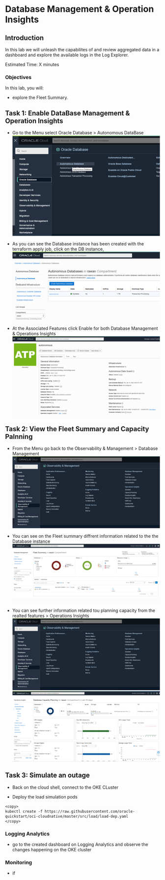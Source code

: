 # Database Management & Operation Insights

## Introduction

In this lab we will unleash the capabilites of  and review aggregated data in a dashboard and explore the available logs in the Log Explorer. 

Estimated Time: X minutes

### Objectives

In this lab, you will:
- explore the Fleet Summary.


## Task 1: Enable DataBase Management & Operation Insights
- Go to the Menu select Oracle Database > Autonomous DataBase
  ![](images/menu.png)

- As you can see the Database instance has been created with the terraform apply job, click on the DB instance,
  ![](images/dbserviceenable.png)

- At the Associated Features click Enable for both Database Management & Operations Insights
![](images/clickenable.png)


## Task 2: View the Fleet Summary and Capacity Palnning 
- From the Menu go back to the Observability & Management > Database Management
![](images/menu2.png)

- You can see on the Fleet summary diffrent information related to the the Database instance
![](images/dbmngmt.png)
 
- You can see further information related tou planning capacity from the realted features > Operations Insights
  ![](images/menu2.png)
  ![](images/opsins.png)
 
## Task 3: Simulate an outage

- Back on the cloud shell, connect to the OKE CLuster 


- Deploy the load simulation pods
```
<copy>
kubectl create -f https://raw.githubusercontent.com/oracle-quickstart/oci-cloudnative/master/src/load/load-dep.yaml
</copy>
```
### Logging Analytics
- go to the created dashboard on Logging Analytics and observe the changes happening on the OKE cluster



### Monitoring
- if


 

